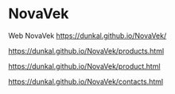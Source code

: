 # NovaVek
Web NovaVek
https://dunkal.github.io/NovaVek/

https://dunkal.github.io/NovaVek/products.html

https://dunkal.github.io/NovaVek/product.html

https://dunkal.github.io/NovaVek/contacts.html
